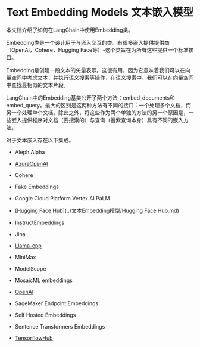 # Text Embedding Models 文本嵌入模型

本文档介绍了如何在LangChain中使用Embedding类。

Embedding类是一个设计用于与嵌入交互的类。有很多嵌入提供提供商（OpenAI，Cohere，Hugging Face等）-这个类旨在为所有这些提供一个标准接口。

Embedding是创建一段文本的矢量表示。这很有用，因为它意味着我们可以在向量空间中考虑文本，并执行语义搜索等操作，在语义搜索中，我们可以在向量空间中查找最相似的文本片段。

LangChain中的Embedding基类公开了两个方法：embed_documents和embed_query。最大的区别是这两种方法有不同的接口：一个处理多个文档，而另一个处理单个文档。除此之外，将这些作为两个单独的方法的另一个原因是，一些嵌入提供程序对文档（要搜索的）与查询（搜索查询本身）具有不同的嵌入方法。

对于文本嵌入存在以下集成。

- Aleph Alpha
- [AzureOpenAI](../文本Embedding模型/AzureOpenAI.md)
- Cohere
- Fake Embeddings
- Google Cloud Platform Vertex AI PaLM

- [Hugging Face Hub](../文本Embedding模型/Hugging Face Hub.md)
- [InstructEmbeddings](../文本Embedding模型/InstructEmbeddings.md)
- Jina

- [Llama-cpp](../文本Embedding模型/Llama-cpp.md)

- MiniMax
- ModelScope
- MosaicML embeddings

- [OpenAI](../文本Embedding模型/OpenAI.md)


- SageMaker Endpoint Embeddings
- Self Hosted Embeddings
- Sentence Transformers Embeddings

- [TensorflowHub](../文本Embedding模型/TensorflowHub.md)